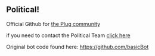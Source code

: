 ## Political!

Official Github for [the Plug community](https://plug.dj/political)

if you need to contact the Political Team [click here](mailto:me@skip.rip?subject=Political:)


Original bot code found here: https://github.com/basicBot
